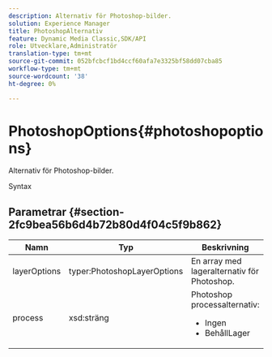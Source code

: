 ```yaml
---
description: Alternativ för Photoshop-bilder.
solution: Experience Manager
title: PhotoshopAlternativ
feature: Dynamic Media Classic,SDK/API
role: Utvecklare,Administratör
translation-type: tm+mt
source-git-commit: 052bfcbcf1bd4ccf60afa7e3325bf58dd07cba85
workflow-type: tm+mt
source-wordcount: '38'
ht-degree: 0%

---
```



# PhotoshopOptions{#photoshopoptions}

Alternativ för Photoshop-bilder.

Syntax

## Parametrar {#section-2fc9bea56b6d4b72b80d4f04c5f9b862}

<table id="table_04100BB8ABD84EF68B0A7CE3AD946414"> 
 <thead> 
  <tr> 
   <th colname="col1" class="entry"> Namn </th> 
   <th colname="col2" class="entry"> Typ </th> 
   <th colname="col3" class="entry"> Beskrivning </th> 
  </tr> 
 </thead>
 <tbody> 
  <tr> 
   <td colname="col1"> <span class="codeph"> <span class="varname"> layerOptions</span> </span> </td> 
   <td colname="col2"> <span class="codeph"> typer:PhotoshopLayerOptions</span> </td> 
   <td colname="col3"> En array med lageralternativ för Photoshop. </td> 
  </tr> 
  <tr> 
   <td colname="col1"> <span class="codeph"> <span class="varname"> process</span> </span> </td> 
   <td colname="col2"> <span class="codeph"> xsd:sträng</span> </td> 
   <td colname="col3">Photoshop processalternativ: 
    <ul id="ul_DD292274043F4A5ABBBB9DB5C2D46681"> 
     <li id="li_92FA27B1887B464F8C4564FD0B59793B"><span class="codeph"> Ingen</span> </li> 
     <li id="li_5A3B4A33F1A14BA399FC2F1E7C471FCC"><span class="codeph"> BehållLager</span> </li> 
    </ul> </td> 
  </tr> 
 </tbody> 
</table>

